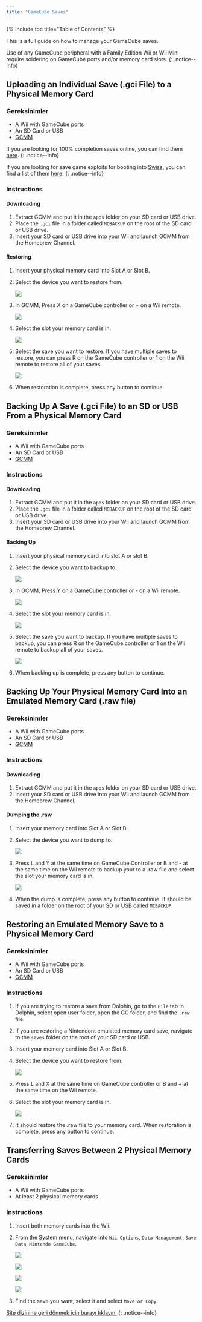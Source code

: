 ```yaml
---
title: "GameCube Saves"
---
```


{% include toc title="Table of Contents" %}

This is a full guide on how to manage your GameCube saves.

Use of any GameCube peripheral with a Family Edition Wii or Wii Mini require soldering on GameCube ports and/or memory card slots.
{: .notice--info}

## Uploading an Individual Save (.gci File) to a Physical Memory Card

### Gereksinimler

* A Wii with GameCube ports
* An SD Card or USB
* [GCMM](https://oscwii.org/library/app/gcmm)

If you are looking for 100% completion saves online, you can find them [here](https://gamefaqs.gamespot.com/).
{: .notice--info}

If you are looking for save game exploits for booting into [Swiss](https://github.com/emukidid/swiss-gc/releases), you can find a list of them [here](https://www.gc-forever.com/wiki/index.php?title=Booting_homebrew#Game_Save_Exploits).
{: .notice--info}

### Instructions

#### Downloading

1. Extract GCMM and put it in the `apps` folder on your SD card or USB drive.
1. Place the `.gci` file in a folder called `MCBACKUP` on the root of the SD card or USB drive.
1. Insert your SD card or USB drive into your Wii and launch GCMM from the Homebrew Channel.

#### Restoring

1. Insert your physical memory card into Slot A or Slot B.
1. Select the device you want to restore from.

    ![](/images/homebrew/gcsaves/gcmm-select-device.jpg)

1. In GCMM, Press X on a GameCube controller or + on a Wii remote.

    ![](/images/homebrew/gcsaves/gcmm-menu.jpg)

1. Select the slot your memory card is in.

    ![](/images/homebrew/gcsaves/gcmm-mem-select.jpg)

1. Select the save you want to restore. If you have multiple saves to restore, you can press R on the GameCube controller or 1 on the Wii remote to restore all of your saves.

    ![](/images/homebrew/gcsaves/gcmm-select-save.jpg)

1. When restoration is complete, press any button to continue.

## Backing Up A Save (.gci File) to an SD or USB From a Physical Memory Card

### Gereksinimler

* A Wii with GameCube ports
* An SD Card or USB
* [GCMM](https://oscwii.org/library/app/gcmm)

### Instructions

#### Downloading

1. Extract GCMM and put it in the `apps` folder on your SD card or USB drive.
1. Place the `.gci` file in a folder called `MCBACKUP` on the root of the SD card or USB drive.
1. Insert your SD card or USB drive into your Wii and launch GCMM from the Homebrew Channel.

#### Backing Up

1. Insert your physical memory card into slot A or slot B.
1. Select the device you want to backup to.

    ![](/images/homebrew/gcsaves/gcmm-select-device.jpg)

1. In GCMM, Press Y on a GameCube controller or - on a Wii remote.

    ![](/images/homebrew/gcsaves/gcmm-menu.jpg)

1. Select the slot your memory card is in.

    ![](/images/homebrew/gcsaves/gcmm-mem-select.jpg)

1. Select the save you want to backup. If you have multiple saves to backup, you can press R on the GameCube controller or 1 on the Wii remote to backup all of your saves.

    ![](/images/homebrew/gcsaves/gcmm-select-save.jpg)

1. When backing up is complete, press any button to continue.

## Backing Up Your Physical Memory Card Into an Emulated Memory Card (.raw file)

### Gereksinimler

* A Wii with GameCube ports
* An SD Card or USB
* [GCMM](https://oscwii.org/library/app/gcmm)

### Instructions

#### Downloading

1. Extract GCMM and put it in the `apps` folder on your SD card or USB drive.
1. Insert your SD card or USB drive into your Wii and launch GCMM from the Homebrew Channel.

#### Dumping the .raw

1. Insert your memory card into Slot A or Slot B.
1. Select the device you want to dump to.

    ![](/images/homebrew/gcsaves/gcmm-select-device.jpg)

1. Press L and Y at the same time on GameCube Controller or B and - at the same time on the Wii remote to backup your to a .raw file and select the slot your memory card is in.

    ![](/images/homebrew/gcsaves/gcmm-mem-select.jpg)

1. When the dump is complete, press any button to continue. It should be saved in a folder on the root of your SD or USB called `MCBACKUP`.

## Restoring an Emulated Memory Save to a Physical Memory Card

### Gereksinimler

* A Wii with GameCube ports
* An SD Card or USB
* [GCMM](https://oscwii.org/library/app/gcmm)

### Instructions

1. If you are trying to restore a save from Dolphin, go to the `File` tab in Dolphin, select open user folder, open the GC folder, and find the `.raw` file.
1. If you are restoring a Nintendont emulated memory card save, navigate to the `saves` folder on the root of your SD card or USB.
1. Insert your memory card into Slot A or Slot B.
1. Select the device you want to restore from.

    ![](/images/homebrew/gcsaves/gcmm-select-device.jpg)

1. Press L and X at the same time on GameCube controller or B and + at the same time on the Wii remote.
1. Select the slot your memory card is in.

    ![](/images/homebrew/gcsaves/gcmm-mem-select.jpg)

1. It should restore the .raw file to your memory card. When restoration is complete, press any button to continue.

## Transferring Saves Between 2 Physical Memory Cards

### Gereksinimler

* A Wii with GameCube ports
* At least 2 physical memory cards

### Instructions

1. Insert both memory cards into the Wii.
1. From the System menu, navigate into `Wii Options`, `Data Management`, `Save Data`, `Nintendo GameCube`.

    ![](/images/homebrew/gcsaves/sysmenu.jpg) <br>

    ![](/images/homebrew/gcsaves/settings.jpg) <br>

    ![](/images/homebrew/gcsaves/data-management.jpg) <br>

    ![](/images/homebrew/gcsaves/save-data.jpg)

1. Find the save you want, select it and select `Move or Copy`.

[Site dizinine geri dönmek için burayı tıklayın.](site-navigation)
{: .notice--info}
